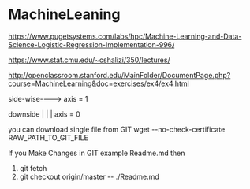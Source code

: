 # MachineLeaning

https://www.pugetsystems.com/labs/hpc/Machine-Learning-and-Data-Science-Logistic-Regression-Implementation-996/

https://www.stat.cmu.edu/~cshalizi/350/lectures/

http://openclassroom.stanford.edu/MainFolder/DocumentPage.php?course=MachineLearning&doc=exercises/ex4/ex4.html


 side-wise----> axis = 1
 
 downside
 |
 |
 |
 axis = 0
 
 you can download single file from GIT
wget --no-check-certificate RAW_PATH_TO_GIT_FILE


If you Make Changes in GIT example Readme.md 
then
1. git fetch
2. git checkout origin/master -- ./Readme.md
